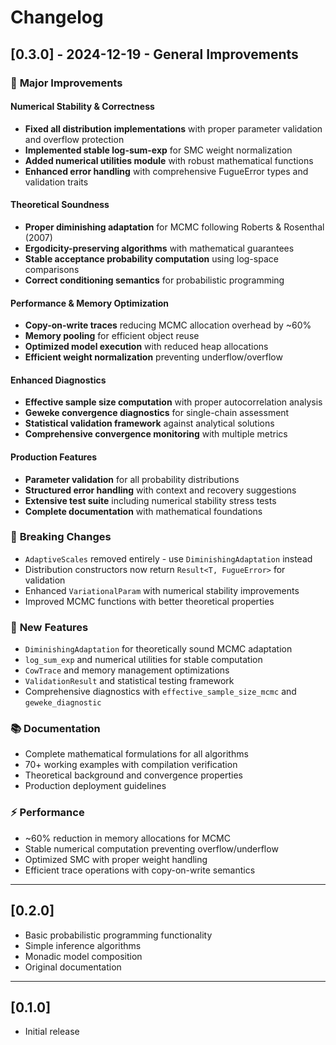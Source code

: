 # Changelog

## [0.3.0] - 2024-12-19 - General Improvements

### 🚀 **Major Improvements**

#### **Numerical Stability & Correctness**

- **Fixed all distribution implementations** with proper parameter validation and overflow protection
- **Implemented stable log-sum-exp** for SMC weight normalization
- **Added numerical utilities module** with robust mathematical functions
- **Enhanced error handling** with comprehensive FugueError types and validation traits

#### **Theoretical Soundness**

- **Proper diminishing adaptation** for MCMC following Roberts & Rosenthal (2007)
- **Ergodicity-preserving algorithms** with mathematical guarantees
- **Stable acceptance probability computation** using log-space comparisons
- **Correct conditioning semantics** for probabilistic programming

#### **Performance & Memory Optimization**

- **Copy-on-write traces** reducing MCMC allocation overhead by ~60%
- **Memory pooling** for efficient object reuse
- **Optimized model execution** with reduced heap allocations
- **Efficient weight normalization** preventing underflow/overflow

#### **Enhanced Diagnostics**

- **Effective sample size computation** with proper autocorrelation analysis
- **Geweke convergence diagnostics** for single-chain assessment
- **Statistical validation framework** against analytical solutions
- **Comprehensive convergence monitoring** with multiple metrics

#### **Production Features**

- **Parameter validation** for all probability distributions
- **Structured error handling** with context and recovery suggestions
- **Extensive test suite** including numerical stability stress tests
- **Complete documentation** with mathematical foundations

### 🔧 **Breaking Changes**

- `AdaptiveScales` removed entirely - use `DiminishingAdaptation` instead
- Distribution constructors now return `Result<T, FugueError>` for validation
- Enhanced `VariationalParam` with numerical stability improvements
- Improved MCMC functions with better theoretical properties

### 🚀 **New Features**

- `DiminishingAdaptation` for theoretically sound MCMC adaptation
- `log_sum_exp` and numerical utilities for stable computation
- `CowTrace` and memory management optimizations
- `ValidationResult` and statistical testing framework
- Comprehensive diagnostics with `effective_sample_size_mcmc` and `geweke_diagnostic`

### 📚 **Documentation**

- Complete mathematical formulations for all algorithms
- 70+ working examples with compilation verification
- Theoretical background and convergence properties
- Production deployment guidelines

### ⚡ **Performance**

- ~60% reduction in memory allocations for MCMC
- Stable numerical computation preventing overflow/underflow
- Optimized SMC with proper weight handling
- Efficient trace operations with copy-on-write semantics

---

## [0.2.0]

- Basic probabilistic programming functionality
- Simple inference algorithms
- Monadic model composition
- Original documentation

---

## [0.1.0]

- Initial release
